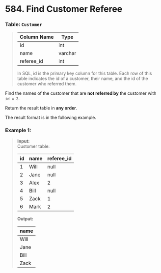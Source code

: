 # 584. Find Customer Referee

### Table: ```Customer```

>| Column Name | Type    |
>|-------------|---------|
>| id          | int     |
>| name        | varchar |
>| referee_id  | int     |
>
>In SQL, id is the primary key column for this table.
>Each row of this table indicates the id of a customer, their name, and the id of the customer who referred them.
 

Find the names of the customer that are **not referred by** the customer with ```id = 2```.

Return the result table in **any order**.

The result format is in the following example.

 
### Example 1:

>**Input:**<br>
>Customer table:
>
>| id | name | referee_id |
>|----|------|------------|
>| 1  | Will | null       |
>| 2  | Jane | null       |
>| 3  | Alex | 2          |
>| 4  | Bill | null       |
>| 5  | Zack | 1          |
>| 6  | Mark | 2          |
>
>**Output:**
>
>| name |
>|------|
>| Will |
>| Jane |
>| Bill |
>| Zack |
